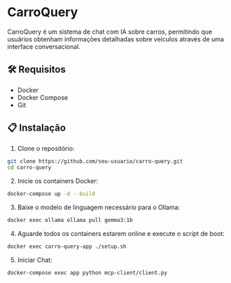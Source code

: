 # CarroQuery

CarroQuery é um sistema de chat com IA sobre carros, permitindo que usuários obtenham informações detalhadas sobre veículos através de uma interface conversacional.

## 🛠️ Requisitos

- Docker
- Docker Compose
- Git

## 📋 Instalação

1. Clone o repositório:
```bash
git clone https://github.com/seu-usuario/carro-query.git
cd carro-query
```

2. Inicie os containers Docker:
```bash
docker-compose up -d --build
```

3. Baixe o modelo de linguagem necessário para o Ollama:
```bash
docker exec ollama ollama pull gemma3:1b
```

4. Aguarde todos os containers estarem online e execute o script de boot:
```bash
docker exec carro-query-app ./setup.sh
```

5. Iniciar Chat:
```bash
docker-compose exec app python mcp-client/client.py
```
